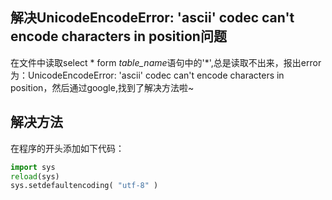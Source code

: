 ## 解决UnicodeEncodeError: 'ascii' codec can't encode characters in position问题

在文件中读取select \* form *table_name*语句中的'*',总是读取不出来，报出error为：UnicodeEncodeError: 'ascii' codec can't encode characters in position，然后通过google,找到了解决方法啦~  




解决方法
-------
在程序的开头添加如下代码：
```python
import sys
reload(sys)
sys.setdefaultencoding( "utf-8" )
```